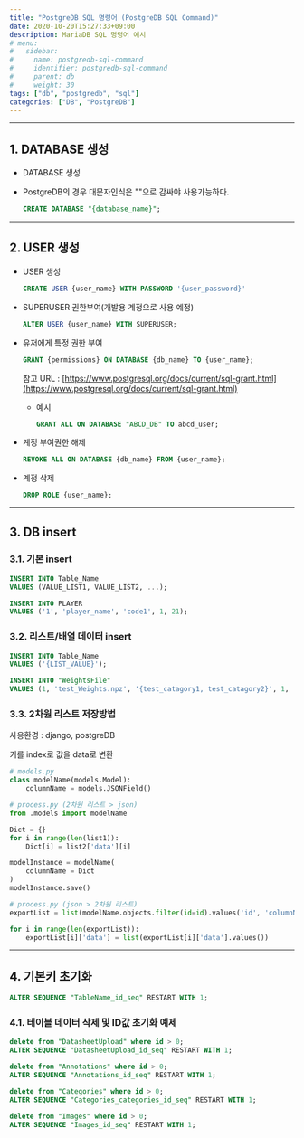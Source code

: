 ```yaml
---
title: "PostgreDB SQL 명령어 (PostgreDB SQL Command)"
date: 2020-10-20T15:27:33+09:00
description: MariaDB SQL 명령어 예시
# menu:
#   sidebar:
#     name: postgredb-sql-command
#     identifier: postgredb-sql-command
#     parent: db
#     weight: 30
tags: ["db", "postgredb", "sql"]
categories: ["DB", "PostgreDB"]
---
```



---

## 1. DATABASE 생성

- DATABASE 생성
- PostgreDB의 경우 대문자인식은 ""으로 감싸야 사용가능하다.

    ```sql
    CREATE DATABASE "{database_name}";
    ```

---

## 2. USER 생성

- USER 생성

    ```sql
    CREATE USER {user_name} WITH PASSWORD '{user_password}'
    ```

- SUPERUSER 권한부여(개발용 계정으로 사용 예정)

    ```sql
    ALTER USER {user_name} WITH SUPERUSER;
    ```

- 유저에게 특정 권한 부여

    ```sql
    GRANT {permissions} ON DATABASE {db_name} TO {user_name};
    ```

    참고 URL : [https://www.postgresql.org/docs/current/sql-grant.html](https://www.postgresql.org/docs/current/sql-grant.html)

    - 예시

        ```sql
        GRANT ALL ON DATABASE "ABCD_DB" TO abcd_user;
        ```

- 계정 부여권한 해제

    ```sql
    REVOKE ALL ON DATABASE {db_name} FROM {user_name};
    ```

- 계정 삭제

    ```sql
    DROP ROLE {user_name};
    ```

---

## 3. DB insert

### 3.1. 기본 insert

```sql
INSERT INTO Table_Name
VALUES (VALUE_LIST1, VALUE_LIST2, ...);
```

```sql
INSERT INTO PLAYER
VALUES ('1', 'player_name', 'code1', 1, 21);
```

### 3.2. 리스트/배열 데이터 insert

```sql
INSERT INTO Table_Name
VALUES ('{LIST_VALUE}');
```

```sql
INSERT INTO "WeightsFile" 
VALUES (1, 'test_Weights.npz', '{test_catagory1, test_catagory2}', 1, 'color')
```

### 3.3. 2차원 리스트 저장방법

사용환경 : django, postgreDB

키를 index로 값을 data로 변환

```python
# models.py
class modelName(models.Model):
    columnName = models.JSONField()

# process.py (2차원 리스트 > json)
from .models import modelName

Dict = {}
for i in range(len(list1)):
    Dict[i] = list2['data'][i]

modelInstance = modelName(
    columnName = Dict
)
modelInstance.save()

# process.py (json > 2차원 리스트)
exportList = list(modelName.objects.filter(id=id).values('id', 'columnName'))

for i in range(len(exportList)):
    exportList[i]['data'] = list(exportList[i]['data'].values())
```


---

## 4. 기본키 초기화

```sql
ALTER SEQUENCE "TableName_id_seq" RESTART WITH 1;
```

### 4.1. 테이블 데이터 삭제 및 ID값 초기화 예제

```sql
delete from "DatasheetUpload" where id > 0;
ALTER SEQUENCE "DatasheetUpload_id_seq" RESTART WITH 1;

delete from "Annotations" where id > 0;
ALTER SEQUENCE "Annotations_id_seq" RESTART WITH 1;

delete from "Categories" where id > 0;
ALTER SEQUENCE "Categories_categories_id_seq" RESTART WITH 1;

delete from "Images" where id > 0;
ALTER SEQUENCE "Images_id_seq" RESTART WITH 1;
```
